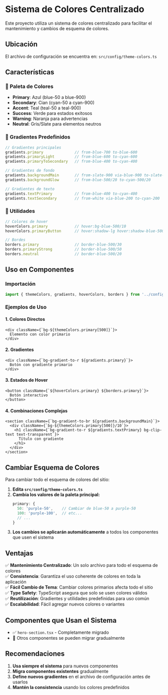 # Sistema de Colores Centralizado

Este proyecto utiliza un sistema de colores centralizado para facilitar el mantenimiento y cambios de esquema de colores.

## Ubicación
El archivo de configuración se encuentra en: `src/config/theme-colors.ts`

## Características

### 🎨 Paleta de Colores
- **Primary**: Azul (blue-50 a blue-900)
- **Secondary**: Cian (cyan-50 a cyan-900)  
- **Accent**: Teal (teal-50 a teal-900)
- **Success**: Verde para estados exitosos
- **Warning**: Naranja para advertencias
- **Neutral**: Gris/Slate para elementos neutros

### 🌈 Gradientes Predefinidos
```typescript
// Gradientes principales
gradients.primary              // from-blue-700 to-blue-600
gradients.primaryLight         // from-blue-600 to-cyan-600
gradients.primaryToSecondary   // from-blue-400 to-cyan-400

// Gradientes de fondo
gradients.backgroundMain       // from-slate-900 via-blue-900 to-slate-900
gradients.backgroundGlow       // from-blue-500/20 to-cyan-500/20

// Gradientes de texto
gradients.textPrimary          // from-blue-400 to-cyan-400
gradients.textSecondary        // from-white via-blue-200 to-cyan-200
```

### 🔧 Utilidades
```typescript
// Colores de hover
hoverColors.primary            // hover:bg-blue-500/10
hoverColors.primaryButton      // hover:shadow-lg hover:shadow-blue-500/25

// Bordes
borders.primary                // border-blue-500/30
borders.primaryStrong          // border-blue-500/50
borders.neutral                // border-blue-500/20
```

## Uso en Componentes

### Importación
```typescript
import { themeColors, gradients, hoverColors, borders } from '../config/theme-colors';
```

### Ejemplos de Uso

#### 1. Colores Directos
```tsx
<div className={`bg-${themeColors.primary[500]}`}>
  Elemento con color primario
</div>
```

#### 2. Gradientes
```tsx
<div className={`bg-gradient-to-r ${gradients.primary}`}>
  Botón con gradiente primario
</div>
```

#### 3. Estados de Hover
```tsx
<button className={`${hoverColors.primary} ${borders.primary}`}>
  Botón interactivo
</button>
```

#### 4. Combinaciones Complejas
```tsx
<section className={`bg-gradient-to-br ${gradients.backgroundMain}`}>
  <div className={`bg-${themeColors.primary[500]}/10`}>
    <h1 className={`bg-gradient-to-r ${gradients.textPrimary} bg-clip-text text-transparent`}>
      Título con gradiente
    </h1>
  </div>
</section>
```

## Cambiar Esquema de Colores

Para cambiar todo el esquema de colores del sitio:

1. **Edita `src/config/theme-colors.ts`**
2. **Cambia los valores de la paleta principal:**
   ```typescript
   primary: {
     50: 'purple-50',    // Cambiar de blue-50 a purple-50
     100: 'purple-100',  // etc...
     // ...
   }
   ```
3. **Los cambios se aplicarán automáticamente** a todos los componentes que usen el sistema

## Ventajas

✅ **Mantenimiento Centralizado**: Un solo archivo para todo el esquema de colores  
✅ **Consistencia**: Garantiza el uso coherente de colores en toda la aplicación  
✅ **Fácil Cambio de Tema**: Cambiar colores primarios afecta todo el sitio  
✅ **Type Safety**: TypeScript asegura que solo se usen colores válidos  
✅ **Reutilización**: Gradientes y utilidades predefinidas para uso común  
✅ **Escalabilidad**: Fácil agregar nuevos colores o variantes  

## Componentes que Usan el Sistema

- ✅ `hero-section.tsx` - Completamente migrado
- 📝 Otros componentes se pueden migrar gradualmente

## Recomendaciones

1. **Usa siempre el sistema** para nuevos componentes
2. **Migra componentes existentes** gradualmente
3. **Define nuevos gradientes** en el archivo de configuración antes de usarlos
4. **Mantén la consistencia** usando los colores predefinidos
